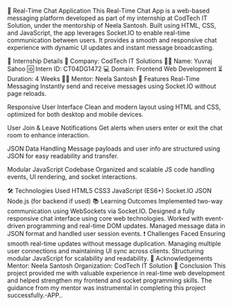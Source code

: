 💬 Real-Time Chat Application
This Real-Time Chat App is a web-based messaging platform developed as part of my internship at CodTech IT Solution, under the mentorship of Neela Santosh. Built using HTML, CSS, and JavaScript, the app leverages Socket.IO to enable real-time communication between users. It provides a smooth and responsive chat experience with dynamic UI updates and instant message broadcasting.

📄 Internship Details
🏢 Company: CodTech IT Solutions
👨‍💻 Name: Yuvraj Sahoo
🆔 Intern ID: CT04DG1472
💻 Domain: Frontend Web Development
⏳ Duration: 4 Weeks
👨‍🏫 Mentor: Neela Santosh
🚀 Features
Real-Time Messaging
Instantly send and receive messages using Socket.IO without page reloads.

Responsive User Interface
Clean and modern layout using HTML and CSS, optimized for both desktop and mobile devices.

User Join & Leave Notifications
Get alerts when users enter or exit the chat room to enhance interaction.

JSON Data Handling
Message payloads and user info are structured using JSON for easy readability and transfer.

Modular JavaScript Codebase
Organized and scalable JS code handling events, UI rendering, and socket interactions.

🛠️ Technologies Used
HTML5
CSS3
JavaScript (ES6+)
Socket.IO
JSON
Node.js (for backend if used)
📚 Learning Outcomes
Implemented two-way communication using WebSockets via Socket.IO.
Designed a fully responsive chat interface using core web technologies.
Worked with event-driven programming and real-time DOM updates.
Managed message data in JSON format and handled user session events.
❗ Challenges Faced
Ensuring smooth real-time updates without message duplication.
Managing multiple user connections and maintaining UI sync across clients.
Structuring modular JavaScript for scalability and readability.
🙌 Acknowledgements
Mentor: Neela Santosh
Organization: CodTech IT Solution
📌 Conclusion
This project provided me with valuable experience in real-time web development and helped strengthen my frontend and socket programming skills. The guidance from my mentor was instrumental in completing this project successfully.-APP..
